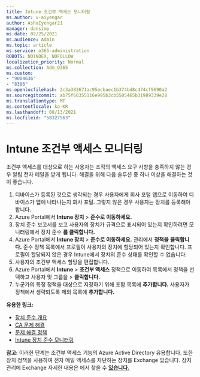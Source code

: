 ```yaml
---
title: Intune 조건부 액세스 모니터링
ms.author: v-aiyengar
author: AshaIyengar21
manager: dansimp
ms.date: 02/25/2021
ms.audience: Admin
ms.topic: article
ms.service: o365-administration
ROBOTS: NOINDEX, NOFOLLOW
localization_priority: Normal
ms.collection: Adm_O365
ms.custom:
- "9004636"
- "8386"
ms.openlocfilehash: 2c3a382671ac95ecbaec1b374bd8c474cf9690a2
ms.sourcegitcommit: ab75f66355116e995b3cb5505465b31989339e28
ms.translationtype: MT
ms.contentlocale: ko-KR
ms.lasthandoff: 08/13/2021
ms.locfileid: "58327563"
---
```

# <a name="monitor-intune-conditional-access"></a>Intune 조건부 액세스 모니터링

조건부 액세스를 대상으로 하는 사용자는 조직의 액세스 요구 사항을 충족하지 않는 경우 알림 전자 메일을 받게 됩니다. 해결을 위해 다음 솔루션 중 하나 이상을 해결하는 것이 좋습니다.

1. 디바이스가 등록된 것으로 생각되는 경우 사용자에게 회사 포털 앱으로 이동하여 디바이스가 앱에 나타나는지 회사 포털. 그렇지 않은 경우 사용자는 장치를 등록해야 합니다.
1. Azure Portal에서 **Intune 장치**  >  **준수로 이동하세요.** 
1. 장치 준수 보고서를 보고 사용자의 장치가 규격으로 표시되어 있는지 확인하려면 모니터링에서 장치 준수 **를 클릭합니다.**
1. Azure Portal에서 **Intune 장치**  >  **준수로 이동하세요.** 관리에서 **정책을** **클릭합니다.** 준수 정책 목록에서 프로필이 사용자의 장치에 할당되어 있는지 확인합니다. 프로필이 할당되지 않은 경우 Intune에서 장치의 준수 상태를 확인할 수 없습니다.
1. 사용자의 조건부 액세스 할당을 편집합니다.
1. Azure Portal에서 **Intune**  >  **조건부 액세스** 정책으로 이동하여 목록에서 정책을 선택하고 사용자 및 그룹을  >   **클릭합니다.**
1. 누군가의 특정 정책을 대상으로 지정하기 위해 포함 목록에 **추가합니다.** 사용자가 정책에서 생략되도록 제외 목록에 **추가합니다.**

**유용한 링크:**

- [장치 준수 개요](https://docs.microsoft.com/intune/device-compliance-get-started)
- [CA 문제 해결](https://docs.microsoft.com/intune/troubleshoot-conditional-access)
- [문제 해결 정책](https://docs.microsoft.com/intune/troubleshoot-policies-in-microsoft-intune)
- [Intune 장치 준수 모니터링](https://docs.microsoft.com/intune/compliance-policy-monitor)

**참고:** 이러한 단계는 조건부 액세스 기능의 Azure Active Directory 유용합니다. 또한 장치 정책을 사용하여 전자 메일 액세스를 차단하는 장치를 Exchange 있습니다. 장치 관리에 Exchange 자세한 내용은 에서 찾을 수 [**있습니다.**](https://docs.microsoft.com/previous-versions/office/exchange-server-2010/ff959225(v=exchg.141))
